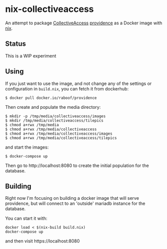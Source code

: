 # nix-collectiveaccess

An attempt to package [CollectiveAccess](https://www.collectiveaccess.org/)
[providence](https://github.com/collectiveaccess/providence) as a Docker image
with [nix](https://nixos.org/).

## Status

This is a WIP experiment

## Using

If you just want to use the image, and not change any of the settings
or configuration in `build.nix`, you can fetch it from dockerhub:

```
$ docker pull docker.io/raboof/providence
```

Then create and populate the media directory:

```
$ mkdir -p /tmp/media/collectiveaccess/images
$ mkdir /tmp/media/collectiveaccess/tilepics
$ chmod a+rwx /tmp/media
$ chmod a+rwx /tmp/media/collectiveaccess
$ chmod a+rwx /tmp/media/collectiveaccess/images
$ chmod a+rwx /tmp/media/collectiveaccess/tilepics
```

and start the images:

```
$ docker-compose up
```

Then go to http://localhost:8080 to create the initial population for the database.

## Building

Right now I'm focusing on building a docker image that will serve providence,
but will connect to an 'outside' mariadb instance for the database.

You can start it with:

```
docker load < $(nix-build build.nix)
docker-compose up
```

and then visit https://localhost:8080
